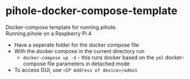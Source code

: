 # pihole-docker-compose-template

Docker-compose template for running pihole.  
Running pihole on a Raspberry Pi 4
- Have a seperate folder for the docker compose file 
- With the docker compose in the current directory run 
    - `docker-compose up -d` - this runs docker based on the `yml` docker-compose file parameters in detached mode 
- To access GUI, use `<IP Address of device>/admin`